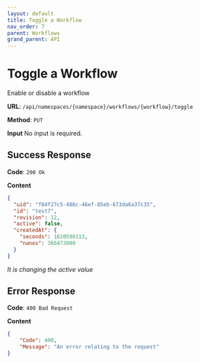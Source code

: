 ```yaml
---
layout: default
title: Toggle a Workflow
nav_order: 7
parent: Workflows
grand_parent: API
---
```


# Toggle a Workflow

Enable or disable a workflow

**URL**: `/api/namespaces/{namespace}/workflows/{workflow}/toggle`

**Method**: `PUT`

**Input**
No input is required.

## Success Response
**Code**: `200 Ok`

**Content**

```json
{
  "uid": "f84f27c5-488c-46ef-85eb-673da6a37c35",
  "id": "test7",
  "revision": 12,
  "active": false,
  "createdAt": {
    "seconds": 1620598113,
    "nanos": 366473000
  }
}
```

*It is changing the active value*

## Error Response

**Code**: `400 Bad Request`

**Content**

```json
{
    "Code": 400,
    "Message": "An error relating to the request"
}
```
